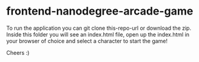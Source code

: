 frontend-nanodegree-arcade-game
===============================

To run the application you can git clone this-repo-url or download the zip. Inside this folder you will see
an index.html file, open up the index.html in your browser of choice and select a character to start the game!

Cheers :)

